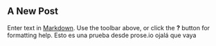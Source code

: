 ## A New Post

Enter text in [Markdown](http://daringfireball.net/projects/markdown/). Use the toolbar above, or click the **?** button for formatting help.
Esto es una prueba desde prose.io ojalá que vaya